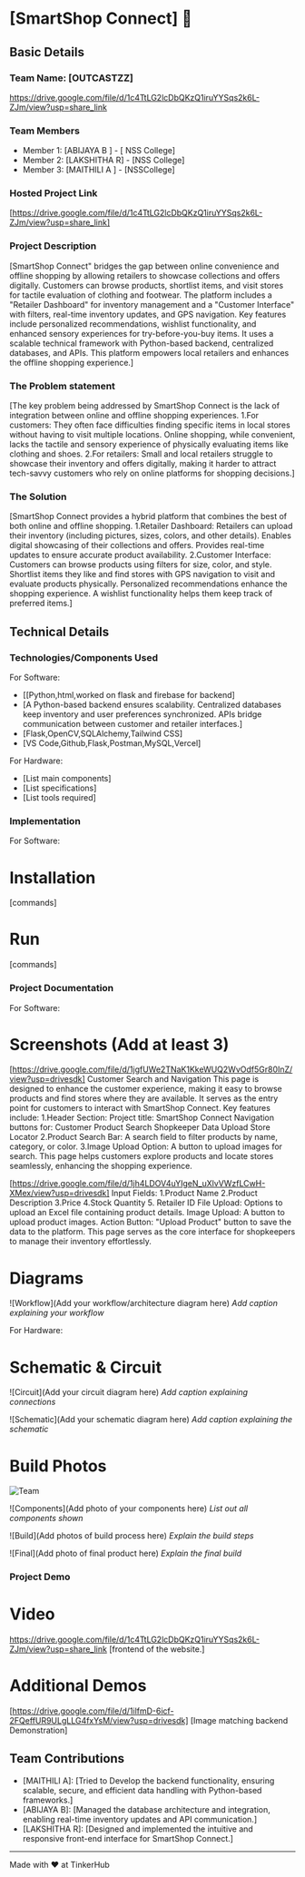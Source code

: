 

# [SmartShop Connect] 🎯


## Basic Details
### Team Name: [OUTCASTZZ]

https://drive.google.com/file/d/1c4TtLG2lcDbQKzQ1iruYYSqs2k6L-ZJm/view?usp=share_link

### Team Members
- Member 1: [ABIJAYA B ] - [ NSS College]
- Member 2: [LAKSHITHA R] - [NSS College]
- Member 3: [MAITHILI A ] - [NSSCollege]

### Hosted Project Link
[https://drive.google.com/file/d/1c4TtLG2lcDbQKzQ1iruYYSqs2k6L-ZJm/view?usp=share_link]

### Project Description
[SmartShop Connect" bridges the gap between online convenience and offline shopping by allowing retailers to showcase collections and offers digitally. Customers can browse products, shortlist items, and visit stores for tactile evaluation of clothing and footwear. The platform includes a "Retailer Dashboard" for inventory management and a "Customer Interface" with filters, real-time inventory updates, and GPS navigation. Key features include personalized recommendations, wishlist functionality, and enhanced sensory experiences for try-before-you-buy items. It uses a scalable technical framework with Python-based backend, centralized databases, and APIs. This platform empowers local retailers and enhances the offline shopping experience.]

### The Problem statement
[The key problem being addressed by SmartShop Connect is the lack of integration between online and offline shopping experiences.
1.For customers: They often face difficulties finding specific items in local stores without having to visit multiple locations. Online shopping, while convenient, lacks the tactile and sensory experience of physically evaluating items like clothing and shoes.
2.For retailers: Small and local retailers struggle to showcase their inventory and offers digitally, making it harder to attract tech-savvy customers who rely on online platforms for shopping decisions.]

### The Solution
[SmartShop Connect provides a hybrid platform that combines the best of both online and offline shopping. 
1.Retailer Dashboard:
Retailers can upload their inventory (including pictures, sizes, colors, and other details).
Enables digital showcasing of their collections and offers.
Provides real-time updates to ensure accurate product availability.
2.Customer Interface:
Customers can browse products using filters for size, color, and style.
Shortlist items they like and find stores with GPS navigation to visit and evaluate products physically.
Personalized recommendations enhance the shopping experience.
A wishlist functionality helps them keep track of preferred items.]

## Technical Details
### Technologies/Components Used
For Software:
- [[Python,html,worked on flask and firebase for backend]
- [A Python-based backend ensures scalability.
Centralized databases keep inventory and user preferences synchronized.
APIs bridge communication between customer and retailer interfaces.]
- [Flask,OpenCV,SQLAlchemy,Tailwind CSS]
- [VS Code,Github,Flask,Postman,MySQL,Vercel]



For Hardware:
- [List main components]
- [List specifications]
- [List tools required]

### Implementation
For Software:
# Installation
[commands]

# Run
[commands]

### Project Documentation
For Software:

# Screenshots (Add at least 3)
[https://drive.google.com/file/d/1jgfUWe2TNaK1KkeWUQ2WvOdf5Gr80InZ/view?usp=drivesdk]
Customer Search and Navigation
This page is designed to enhance the customer experience, making it easy to browse products and find stores where they are available. It serves as the entry point for customers to interact with SmartShop Connect. Key features include:
1.Header Section:
Project title: SmartShop Connect
Navigation buttons for:
Customer Product Search
Shopkeeper Data Upload
Store Locator
2.Product Search Bar:
A search field to filter products by name, category, or color.
3.Image Upload Option: A button to upload images for search.
This page helps customers explore products and locate stores seamlessly, enhancing the shopping experience.



[https://drive.google.com/file/d/1jh4LDOV4uYIgeN_uXlvVWzfLCwH-XMex/view?usp=drivesdk]
Input Fields:
1.Product Name
2.Product Description
3.Price
4.Stock Quantity
5. Retailer ID
File Upload: Options to upload an Excel file containing product details.
Image Upload: A button to upload product images.
Action Button: "Upload Product" button to save the data to the platform.
This page serves as the core interface for shopkeepers to manage their inventory effortlessly.


# Diagrams
![Workflow](Add your workflow/architecture diagram here)
*Add caption explaining your workflow*

For Hardware:

# Schematic & Circuit
![Circuit](Add your circuit diagram here)
*Add caption explaining connections*

![Schematic](Add your schematic diagram here)
*Add caption explaining the schematic*

# Build Photos
![Team](https://drive.google.com/file/d/1jna7biieTUSatMzNFGtDr8nIZhMyhfbq/view?usp=drivesdk)


![Components](Add photo of your components here)
*List out all components shown*

![Build](Add photos of build process here)
*Explain the build steps*

![Final](Add photo of final product here)
*Explain the final build*

### Project Demo
# Video
https://drive.google.com/file/d/1c4TtLG2lcDbQKzQ1iruYYSqs2k6L-ZJm/view?usp=share_link
[frontend of the website.]

# Additional Demos
[https://drive.google.com/file/d/1ilfmD-6icf-2FQeffUR9ULgLLG4fxYsM/view?usp=drivesdk]
[Image matching backend Demonstration]


## Team Contributions
- [MAITHILI A]: [Tried to Develop  the backend functionality, ensuring scalable, secure, and efficient data handling with Python-based frameworks.]
- [ABIJAYA B]: [Managed the database architecture and integration, enabling real-time inventory updates and API communication.]
- [LAKSHITHA R]: [Designed and implemented the intuitive and responsive front-end interface for SmartShop Connect.]

---
Made with ❤️ at TinkerHub




